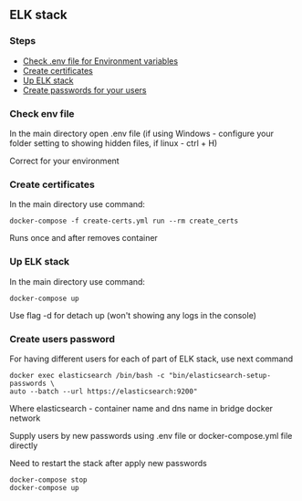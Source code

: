 ## ELK stack

### Steps

- [Check .env file for Environment variables](#check-env-file)
- [Create certificates](#create-certificates)
- [Up ELK stack](#up-elk-stack)
- [Create passwords for your users](#create-users-passwords)

### Check env file

In the main directory open .env file
(if using Windows - configure your folder setting to showing hidden files, if linux - ctrl + H)

Correct for your environment

### Create certificates

In the main directory use command: 

````
docker-compose -f create-certs.yml run --rm create_certs
````

Runs once and after removes container

### Up ELK stack

In the main directory use command: 

````
docker-compose up
````

Use flag -d for detach up (won't showing any logs in the console)

### Create users password

For having different users for each of part of ELK stack, use next command

````
docker exec elasticsearch /bin/bash -c "bin/elasticsearch-setup-passwords \
auto --batch --url https://elasticsearch:9200"
````
Where elasticsearch - container name and dns name in bridge docker network

Supply users by new passwords using .env file or docker-compose.yml file directly

Need to restart the stack after apply new passwords
````
docker-compose stop
docker-compose up
````
